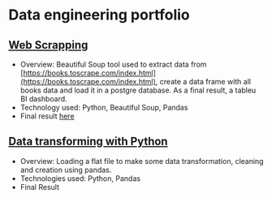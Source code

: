 # Data engineering portfolio

## [Web Scrapping](https://github.com/jberti/web-scraping)
- Overview: Beautiful Soup tool used to extract data from [https://books.toscrape.com/index.html](https://books.toscrape.com/index.html), create a data frame with all books data and load it in a postgre database. As a final result, a tableu BI dashboard.
- Technology used: Python, Beautiful Soup, Pandas
- Final result [here](https://public.tableau.com/shared/WYT9RFBWZ?:display_count=n&:origin=viz_share_link)

## [Data transforming with Python](https://github.com/jberti/transform-exercises)
- Overview: Loading a flat file to make some data transformation, cleaning and creation using pandas.
- Technologies used: Python, Pandas
- Final Result
